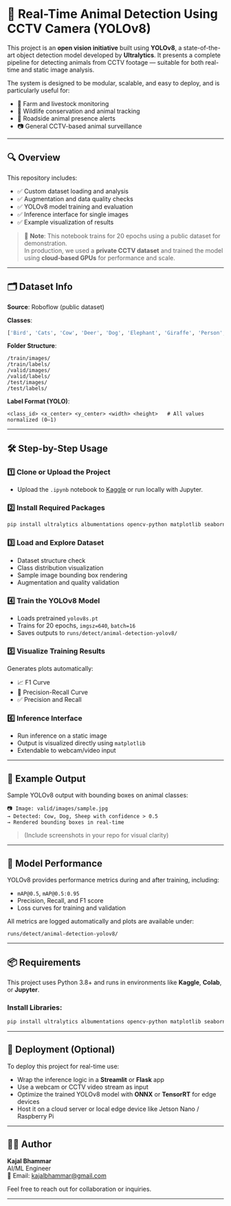 # 📡 Real-Time Animal Detection Using CCTV Camera (YOLOv8)

This project is an **open vision initiative** built using **YOLOv8**, a state-of-the-art object detection model developed by **Ultralytics**. It presents a complete pipeline for detecting animals from CCTV footage — suitable for both real-time and static image analysis.

The system is designed to be modular, scalable, and easy to deploy, and is particularly useful for:

- 🐄 Farm and livestock monitoring  
- 🐘 Wildlife conservation and animal tracking  
- 🚧 Roadside animal presence alerts  
- 📷 General CCTV-based animal surveillance

---

## 🔍 Overview

This repository includes:

- ✅ Custom dataset loading and analysis  
- ✅ Augmentation and data quality checks  
- ✅ YOLOv8 model training and evaluation  
- ✅ Inference interface for single images  
- ✅ Example visualization of results

> 📌 **Note**: This notebook trains for 20 epochs using a public dataset for demonstration.  
> In production, we used a **private CCTV dataset** and trained the model using **cloud-based GPUs** for performance and scale.

---

## 🗂️ Dataset Info

**Source**: Roboflow (public dataset)

**Classes**:
```python
['Bird', 'Cats', 'Cow', 'Deer', 'Dog', 'Elephant', 'Giraffe', 'Person', 'Pig', 'Sheep']
```

**Folder Structure**:
```
/train/images/
/train/labels/
/valid/images/
/valid/labels/
/test/images/
/test/labels/
```

**Label Format (YOLO)**:
```
<class_id> <x_center> <y_center> <width> <height>   # All values normalized (0–1)
```

---

## 🛠️ Step-by-Step Usage

### 1️⃣ Clone or Upload the Project
- Upload the `.ipynb` notebook to [Kaggle](https://kaggle.com) or run locally with Jupyter.

### 2️⃣ Install Required Packages

```bash
pip install ultralytics albumentations opencv-python matplotlib seaborn
```

### 3️⃣ Load and Explore Dataset
- Dataset structure check  
- Class distribution visualization  
- Sample image bounding box rendering  
- Augmentation and quality validation

### 4️⃣ Train the YOLOv8 Model
- Loads pretrained `yolov8s.pt`  
- Trains for 20 epochs, `imgsz=640`, `batch=16`  
- Saves outputs to `runs/detect/animal-detection-yolov8/`

### 5️⃣ Visualize Training Results
Generates plots automatically:
- 📈 F1 Curve  
- 🎯 Precision-Recall Curve  
- ✅ Precision and Recall

### 6️⃣ Inference Interface
- Run inference on a static image  
- Output is visualized directly using `matplotlib`  
- Extendable to webcam/video input

---

## 📸 Example Output

Sample YOLOv8 output with bounding boxes on animal classes:

```
📷 Image: valid/images/sample.jpg
→ Detected: Cow, Dog, Sheep with confidence > 0.5
→ Rendered bounding boxes in real-time
```

> (Include screenshots in your repo for visual clarity)

---

## 🧠 Model Performance

YOLOv8 provides performance metrics during and after training, including:

- `mAP@0.5`, `mAP@0.5:0.95`
- Precision, Recall, and F1 score
- Loss curves for training and validation

All metrics are logged automatically and plots are available under:
```
runs/detect/animal-detection-yolov8/
```

---

## 📦 Requirements

This project uses Python 3.8+ and runs in environments like **Kaggle**, **Colab**, or **Jupyter**.

### Install Libraries:

```bash
pip install ultralytics albumentations opencv-python matplotlib seaborn
```

---

## 🚀 Deployment (Optional)

To deploy this project for real-time use:

- Wrap the inference logic in a **Streamlit** or **Flask** app  
- Use a webcam or CCTV video stream as input  
- Optimize the trained YOLOv8 model with **ONNX** or **TensorRT** for edge devices  
- Host it on a cloud server or local edge device like Jetson Nano / Raspberry Pi

---

## 🧑‍💻 Author

**Kajal Bhammar**  
AI/ML Engineer  
📧 Email: kajalbhammar@gmail.com  

Feel free to reach out for collaboration or inquiries.

---

